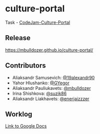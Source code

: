 # culture-portal
Task - [CodeJam-Culture-Portal](https://github.com/rolling-scopes-school/tasks/blob/2018-Q3/tasks/codejam-culture-portal.md)

## Release
https://mbulldozer.github.io/culture-portal/

## Contributors
- Aliaksandr Samusevich: [@19alexandr90](https://github.com/19alexandr90)
- Yahor Hlushanko: [@GYegor](https://github.com/GYegor)
- Aliaksandr Pauliukavets: [@mbulldozer](https://github.com/mbulldozer)
- Irina Shishkova: [@suzik86](https://github.com/suzik86)
- Aliaksandr Liakhavets: [@enerjaizzzer](https://github.com/enerjaizzzer)

## Worklog
[Link to Google Docs](https://docs.google.com/spreadsheets/d/1xFvHa48ikqn21RuiwsEvuwjfEDy0uPX4fCkKWY1z334/)